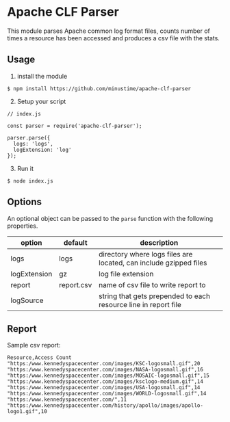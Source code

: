 # Apache CLF Parser

This module parses Apache common log format files, counts number of times a resource has been accessed and produces a csv file with the stats.

## Usage

1. install the module

```
$ npm install https://github.com/minustime/apache-clf-parser
```

2. Setup your script

```
// index.js

const parser = require('apache-clf-parser');

parser.parse({
  logs: 'logs',
  logExtension: 'log'
});
```

3. Run it

```
$ node index.js
```

## Options

An optional object can be passed to the `parse` function with the following properties.

| option       | default    | description                                                       |
| ------------ | ---------- | ----------------------------------------------------------------- |
| logs         | logs       | directory where logs files are located, can include gzipped files |
| logExtension | gz         | log file extension                                                |
| report       | report.csv | name of csv file to write report to                               |
| logSource    |            | string that gets prepended to each resource line in report file   |

## Report

Sample csv report:

```
Resource,Access Count
"https:/www.kennedyspacecenter.com/images/KSC-logosmall.gif",20
"https:/www.kennedyspacecenter.com/images/NASA-logosmall.gif",16
"https:/www.kennedyspacecenter.com/images/MOSAIC-logosmall.gif",15
"https:/www.kennedyspacecenter.com/images/ksclogo-medium.gif",14
"https:/www.kennedyspacecenter.com/images/USA-logosmall.gif",14
"https:/www.kennedyspacecenter.com/images/WORLD-logosmall.gif",14
"https:/www.kennedyspacecenter.com/",11
"https:/www.kennedyspacecenter.com/history/apollo/images/apollo-logo1.gif",10
```
